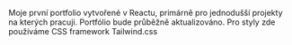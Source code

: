Moje první portfolio vytvořené v Reactu, primárně pro jednodušší projekty na kterých pracuji.
Portfólio bude průběžně aktualizováno.
Pro styly zde používáme CSS framework Tailwind.css
